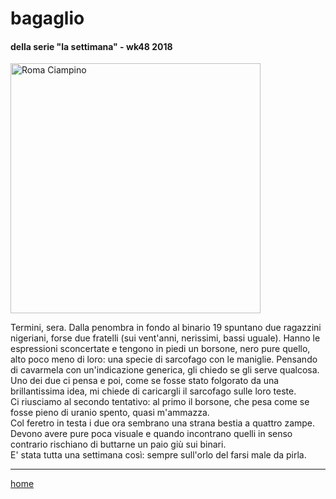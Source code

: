 # bagaglio  

#### della serie "la settimana" - wk48 2018  
<img src="https://drive.google.com/uc?id=1LbR9zYooJ_YqtfRLkYFJzLGVzbMcc8gq" alt="Roma Ciampino" width="400">  
<!--- interarete119.png --->  

Termini, sera. Dalla penombra in fondo al binario 19 spuntano due ragazzini nigeriani, forse due fratelli (sui vent'anni, nerissimi, bassi uguale). Hanno le espressioni sconcertate e tengono in piedi un borsone, nero pure quello, alto poco meno di loro: una specie di sarcofago con le maniglie. Pensando di cavarmela con un'indicazione generica,  gli chiedo se gli serve qualcosa. Uno dei due ci pensa e poi, come se fosse stato folgorato da una brillantissima idea, mi chiede di caricargli il sarcofago sulle loro teste.  
Ci riusciamo al secondo tentativo: al primo il borsone, che pesa come se fosse pieno di uranio spento, quasi m'ammazza.  
Col feretro in testa i due ora sembrano una strana bestia a quattro zampe. Devono avere pure poca visuale e quando incontrano quelli in senso contrario rischiano di buttarne un paio giù sui binari.  
E' stata tutta una settimana così: sempre sull'orlo del farsi male da pirla.     
   
---  
[home](/interarete.md)    